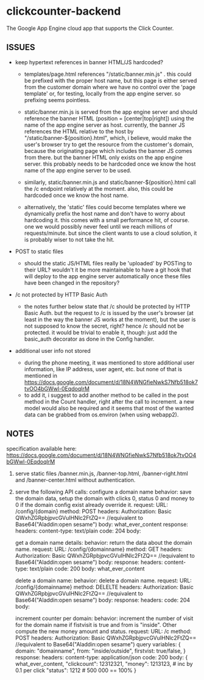 clickcounter-backend
====================

The Google App Engine cloud app that supports the Click Counter.

ISSUES
------

- keep hypertext references in banner HTML/JS hardcoded?
  - templates/page.html references "/static/banner.min.js" . this could be
    prefixed with the proper host name, but this page is either served from
    the customer domain where we have no control over the 'page template'
    or, for testing, locally from the app engine server. so prefixing seems
    pointless.

  - static/banner.min.js is served from the app engine server and should
    reference the banner HTML (position = [center|top|right]) using the
    name of the app engine server as host.
    currently, the banner JS references the HTML relative to the host by
    "/static/banner-${position}.html", which, i believe, would make the
    user's browser try to get the resource from the customer's domain,
    because the originating page which includes the banner JS comes
    from there. but the banner HTML only exists on the app engine server.
    this probably needs to be hardcoded once we know the host name of the
    app engine server to be used.

  - similarly, static/banner.min.js and static/banner-${position}.html call
    the /c endpoint relatively at the moment. also, this could be hardcoded
    once we know the host name.

  - alternatively, the 'static' files could become templates where we
    dynamically prefix the host name and don't have to worry about hardcoding
    it. this comes with a small performance hit, of course. one we would
    possibly never feel until we reach millions of requests/minute. but since
    the client wants to use a cloud solution, it is probably wiser to not
    take the hit.

- POST to static files
  - should the static JS/HTML files really be 'uploaded' by POSTing to their
    URL? wouldn't it be more maintainable to have a git hook that will deploy
    to the app engine server automatically once these files have been changed
    in the repository?

- /c not protected by HTTP Basic Auth
  - the notes further below state that /c should be protected by HTTP Basic
    Auth. but the request to /c is issued by the user's browser (at least in
    the way the banner JS works at the moment), but the user is not
    supposed to know the secret, right? hence /c should not be protected.
    it would be trivial to enable it, though: just add the basic_auth
    decorator as done in the Config handler.

- additional user info not stored
  - during the phone meeting, it was mentioned to store additional user
    information, like IP address, user agent, etc. but none of that is
    mentioned in
    https://docs.google.com/document/d/18N4WNGfieNwkS7Nfb518ok7tvOO4bGWwl-0EqdoqIrM
  - to add it, i suggest to add another method to be called in the post
    method in the Count handler, right after the call to increment.
    a new model would also be required and it seems that most of the wanted
    data can be grabbed from os.environ (when using webapp2).


NOTES
-----
specification available here: https://docs.google.com/document/d/18N4WNGfieNwkS7Nfb518ok7tvOO4bGWwl-0EqdoqIrM

1) serve static files /banner.min.js, /banner-top.html, /banner-right.html and /banner-center.html without authentication.

2) serve the following API calls:
  configure a domain name
     behavior: save the domain data, setup the domain with clicks 0, status 0 and money to 0
     if the domain config exist already override it.
     request:
         URL: /config/{domain}
         method: POST
         headers:
          Authorization: Basic QWxhZGRpbjpvcGVuIHNlc2FtZQ== //equivalent to Base64("Aladdin:open sesame")
         body: what_ever_content
     response:
         headers:
          content-type: text/plain
          code: 204
         body:

   get a domain name details:
     behavior: return the data about the domain name.
     request:
         URL: /config/{domainname}
         method: GET
         headers:
          Authorization: Basic QWxhZGRpbjpvcGVuIHNlc2FtZQ== //equivalent to Base64("Aladdin:open sesame")
         body:
     response:
         headers:
          content-type: text/plain
          code: 200
         body: what_ever_content


   delete a domain name:
     behavior: delete a domain name.
     request:
         URL: /config/{domainname}
         method: DELELTE
         headers:
          Authorization: Basic QWxhZGRpbjpvcGVuIHNlc2FtZQ== //equivalent to Base64("Aladdin:open sesame")
         body:
     response:
         headers:
          code: 204
         body:

   increment counter per domain:
     behavior: increment the number of visit for the domain name if fistvisit is true and from is "inside".
      Other compute the new money amount and status.
     request:
         URL: /c
         method: POST
         headers:
          Authorization: Basic QWxhZGRpbjpvcGVuIHNlc2FtZQ== //equivalent to Base64("Aladdin:open sesame")
         query variables:
         {
          domain: "domainname",
          from: "inside/outside",
          firstvist: true/false,
         }
     response:
         headers:
          content-type: application/json
          code: 200
         body:
         {
          what_ever_content,
          "clickcount": 12312321,
          "money": 1213123, # inc by 0.1 per click
          "status": 1212 # 500 000 == 100%
         }
